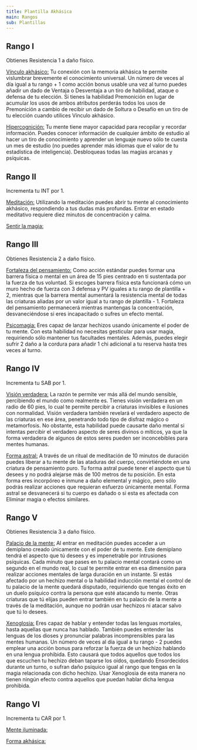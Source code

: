 ```yaml
---
title: Plantilla Akhásica
main: Rangos
sub: Plantillas
---
```


## Rango I

Obtienes Resistencia 1 a daño físico. 

<u>Vínculo akhásico:</u> Tu conexión con la memoria akhásica te permite vislumbrar brevemente el conocimiento universal. Un número de veces al día igual a tu rango + 1 como acción bonus usable una vez al turno puedes añadir un dado de Ventaja o Desventaja a un tiro de habilidad, ataque o defensa de tu elección. Si tienes la habilidad Premonición en lugar de acumular los usos de ambos atributos perderás todos los usos de Premonición a cambio de recibir un dado de Soltura o Desafío en un tiro de tu elección cuando utilices Vínculo akhásico. 

<u>Hipercognición:</u> Tu mente tiene mayor capacidad para recopilar y recordar información. Puedes conocer información de cualquier ámbito de estudio al hacer un tiro de conocimiento y aprender un lenguaje nuevo sólo te cuesta un mes de estudio (no puedes aprender más idiomas que el valor de tu estadística de inteligencia). Desbloqueas todas las magias arcanas y psíquicas.

## Rango II

Incrementa tu INT por 1.

<u>Meditación:</u> Utilizando la meditación puedes abrir tu mente al conocimiento akhásico, respondiendo a tus dudas más profundas. Entrar en estado meditativo requiere diez minutos de concentración y calma.

<u>Sentir la magia:</u> 

## Rango III

Obtienes Resistencia 2 a daño físico. 

<u>Fortaleza del pensamiento:</u> Como acción estándar puedes formar una barrera física o mental en un área de 15 pies centrado en ti sustentada por la fuerza de tus voluntad. Si escoges barrera física esta funcionará cómo un muro hecho de fuerza con 3 defensa y PV iguales a tu rango de plantilla + 2, mientras que la barrera mental aumentará la resistencia mental de todas las criaturas aliadas por un valor igual a tu rango de plantilla - 1. Fortaleza del pensamiento permanecerá mientras mantengas la concentración, desvaneciéndose si eres incapacitado o sufres un efecto mental. 

<u>Psicomagia:</u> Eres capaz de lanzar hechizos usando únicamente el poder de tu mente. Con esta habilidad no necesitas gesticular para usar magia, requiriendo sólo mantener tus facultades mentales. Además, puedes elegir sufrir 2 daño a la cordura para añadir 1 chi adicional a tu reserva hasta tres veces al turno.  

## Rango IV

Incrementa tu SAB por 1.

<u>Visión verdadera:</u> La razón te permite ver más allá del mundo sensible, percibiendo el mundo como realmente es. Tienes visión verdadera en un radio de 60 pies, lo cual te permite percibir a criaturas invisibles e ilusiones con normalidad. Visión verdadera también revelará el verdadero aspecto de las criaturas en ese área, penetrando todo tipo de disfraz mágico o metamorfosis. No obstante, esta habilidad puede causarte daño mental si intentas percibir el verdadero aspecto de seres divinos o míticos, ya que la forma verdadera de algunos de estos seres pueden ser inconcebibles para mentes humanas.

<u>Forma astral:</u> A través de un ritual de meditación de 10 minutos de duración puedes liberar a tu mente de las ataduras del cuerpo, convirtiéndote en una criatura de pensamiento puro. Tu forma astral puede tener el aspecto que tú desees y no podrá alejarse más de 100 metros de tu posición. En esta forma eres incorpóreo e inmune a daño elemental y mágico, pero sólo podrás realizar acciones que requieran esfuerzo únicamente mental. Forma astral se desvanecerá si tu cuerpo es dañado o si esta es afectada con Eliminar magia o efectos similares. 

## Rango V

Obtienes Resistencia 3 a daño físico. 

<u>Palacio de la mente:</u> Al entrar en meditación puedes acceder a un demiplano creado únicamente con el poder de tu mente. Este demiplano tendrá el aspecto que tú desees y es impenetrable por intrusiones psíquicas. Cada minuto que pases en tu palacio mental contará como un segundo en el mundo real, lo cual te permite entrar en esa dimensión para realizar acciones mentales de larga duración en un instante. Si estás afectado por un hechizo mental o la habilidad inducción mental el control de tu palacio de la mente quedará disputado, requiriendo que tengas éxito en un duelo psíquico contra la persona que esté atacando tu mente. Otras criaturas que tú elijas pueden entrar también en tu palacio de la mente a través de la meditación, aunque no podrán usar hechizos ni atacar salvo que tú lo desees.

<u>Xenoglosia:</u> Eres capaz de hablar y entender todas las lenguas mortales, hasta aquellas que nunca has hablado. También puedes entender las lenguas de los dioses y pronunciar palabras incomprensibles para las mentes humanas. Un número de veces al día igual a tu rango - 2 puedes emplear una acción bonus para reforzar la fuerza de un hechizo hablando en una lengua prohibida. Esto causará que todos aquellos que todos los que escuchen tu hechizo deban taparse los oídos, quedando Ensordecidos durante un turno, o sufran daño psíquico igual al rango que tengas en la magia relacionada con dicho hechizo. Usar Xenoglosia de esta manera no tienen ningún efecto contra aquellos que puedan hablar dicha lengua prohibida. 

## Rango VI

Incrementa tu CAR por 1.

<u>Mente iluminada:</u> 

<u>Forma akhásica:</u> 

